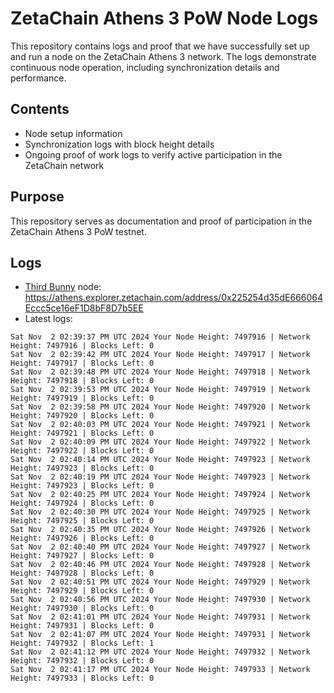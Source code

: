 # ZetaChain Athens 3 PoW Node Logs
This repository contains logs and proof that we have successfully set up and run a node on the ZetaChain Athens 3 network. The logs demonstrate continuous node operation, including synchronization details and performance.

## Contents
- Node setup information
- Synchronization logs with block height details
- Ongoing proof of work logs to verify active participation in the ZetaChain network

## Purpose
This repository serves as documentation and proof of participation in the ZetaChain Athens 3 PoW testnet.

## Logs

- [Third Bunny](https://thirdbunny.xyz/) node: https://athens.explorer.zetachain.com/address/0x225254d35dE666064Eccc5ce16eF1D8bF8D7b5EE
- Latest logs:
```
Sat Nov  2 02:39:37 PM UTC 2024 Your Node Height: 7497916 | Network Height: 7497916 | Blocks Left: 0
Sat Nov  2 02:39:42 PM UTC 2024 Your Node Height: 7497917 | Network Height: 7497917 | Blocks Left: 0
Sat Nov  2 02:39:48 PM UTC 2024 Your Node Height: 7497918 | Network Height: 7497918 | Blocks Left: 0
Sat Nov  2 02:39:53 PM UTC 2024 Your Node Height: 7497919 | Network Height: 7497919 | Blocks Left: 0
Sat Nov  2 02:39:58 PM UTC 2024 Your Node Height: 7497920 | Network Height: 7497920 | Blocks Left: 0
Sat Nov  2 02:40:03 PM UTC 2024 Your Node Height: 7497921 | Network Height: 7497921 | Blocks Left: 0
Sat Nov  2 02:40:09 PM UTC 2024 Your Node Height: 7497922 | Network Height: 7497922 | Blocks Left: 0
Sat Nov  2 02:40:14 PM UTC 2024 Your Node Height: 7497923 | Network Height: 7497923 | Blocks Left: 0
Sat Nov  2 02:40:19 PM UTC 2024 Your Node Height: 7497923 | Network Height: 7497923 | Blocks Left: 0
Sat Nov  2 02:40:25 PM UTC 2024 Your Node Height: 7497924 | Network Height: 7497924 | Blocks Left: 0
Sat Nov  2 02:40:30 PM UTC 2024 Your Node Height: 7497925 | Network Height: 7497925 | Blocks Left: 0
Sat Nov  2 02:40:35 PM UTC 2024 Your Node Height: 7497926 | Network Height: 7497926 | Blocks Left: 0
Sat Nov  2 02:40:40 PM UTC 2024 Your Node Height: 7497927 | Network Height: 7497927 | Blocks Left: 0
Sat Nov  2 02:40:46 PM UTC 2024 Your Node Height: 7497928 | Network Height: 7497928 | Blocks Left: 0
Sat Nov  2 02:40:51 PM UTC 2024 Your Node Height: 7497929 | Network Height: 7497929 | Blocks Left: 0
Sat Nov  2 02:40:56 PM UTC 2024 Your Node Height: 7497930 | Network Height: 7497930 | Blocks Left: 0
Sat Nov  2 02:41:01 PM UTC 2024 Your Node Height: 7497931 | Network Height: 7497931 | Blocks Left: 0
Sat Nov  2 02:41:07 PM UTC 2024 Your Node Height: 7497931 | Network Height: 7497932 | Blocks Left: 1
Sat Nov  2 02:41:12 PM UTC 2024 Your Node Height: 7497932 | Network Height: 7497932 | Blocks Left: 0
Sat Nov  2 02:41:17 PM UTC 2024 Your Node Height: 7497933 | Network Height: 7497933 | Blocks Left: 0
```
